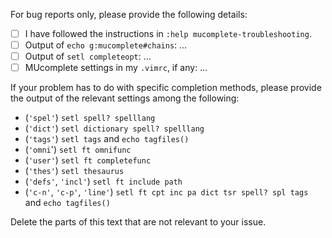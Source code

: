 For bug reports only, please provide the following details:

- [ ] I have followed the instructions in `:help mucomplete-troubleshooting`.
- [ ] Output of `echo g:mucomplete#chains`: …
- [ ] Output of `setl completeopt`: …
- [ ] MUcomplete settings in my `.vimrc`, if any: …

If your problem has to do with specific completion methods, please provide the
output of the relevant settings among the following:

- (`'spel'`) `setl spell? spelllang`
- (`'dict'`) `setl dictionary spell? spelllang`
- (`'tags'`) `setl tags` and `echo tagfiles()`
- (`'omni`') `setl ft omnifunc`
- (`'user'`) `setl ft completefunc`
- (`'thes'`) `setl thesaurus`
- (`'defs'`, `'incl'`) `setl ft include path`
- (`'c-n'`, `'c-p'`, `'line'`) `setl ft cpt inc pa dict tsr spell? spl tags`
                                    and `echo tagfiles()`

Delete the parts of this text that are not relevant to your issue.
